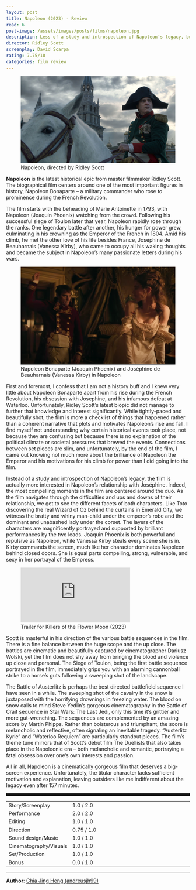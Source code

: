 ```yaml
---
layout: post
title: Napoleon (2023) - Review
read: 6
post-image: /assets/images/posts/films/napoleon.jpg
description: Less of a study and introspection of Napoleon’s legacy, but more about his relationship with Joséphine
director: Ridley Scott
screenplay: David Scarpa
rating: 7.75/10
categories: film review
---
```


<figure class="film">
  <img src="/assets/images/posts/films/napoleon.jpg" alt="Napoleon movie still">
  <figcaption><i class="fa-solid fa-film"></i> Napoleon, directed by Ridley Scott</figcaption>
</figure>

**Napoleon** is the latest historical epic from master filmmaker Ridley Scott. The biographical film centers around one of the most important figures in history, Napoleon Bonaparte – a military commander who rose to prominence during the French Revolution.

The film starts with the beheading of Marie Antoinette in 1793, with Napoleon (Joaquin Phoenix) watching from the crowd.  Following his successful siege of Toulon later that year, Napoleon rapidly rose through the ranks. One legendary battle after another, his hunger for power grew, culminating in his crowning as the Emperor of the French in 1804. Amid his climb, he met the other love of his life besides France, Joséphine de Beauharnais (Vanessa Kirby), who came to occupy all his waking thoughts and became the subject in Napoleon’s many passionate letters during his wars.

<figure class="film">
  <img src="/assets/images/posts/films/napoleon_2.webp" alt="Napoleon movie still">
  <figcaption><i class="fa-solid fa-film"></i> Napoleon Bonaparte (Joaquin Phoenix) and Joséphine de Beauharnais (Vanessa Kirby) in Napoleon</figcaption>
</figure>

First and foremost, I confess that I am not a history buff and I knew very little about Napoleon Bonaparte apart from his rise during the French Revolution, his obsession with Josephine, and his infamous defeat at Waterloo. Unfortunately, Ridley Scott’s latest biopic did not manage to further that knowledge and interest significantly. While tightly-paced and beautifully shot, the film is more a checklist of things that happened rather than a coherent narrative that plots and motivates Napoleon’s rise and fall. I find myself not understanding why certain historical events took place, not because they are confusing but because there is no explanation of the political climate or societal pressures that brewed the events. Connections between set pieces are slim, and unfortunately, by the end of the film, I came out knowing not much more about the brilliance of Napoleon the Emperor and his motivations for his climb for power than I did going into the film.

Instead of a study and introspection of Napoleon’s legacy, the film is actually more interested in Napoleon’s relationship with Joséphine. Indeed, the most compelling moments in the film are centered around the duo. As the film navigates through the difficulties and ups and downs of their relationship, we get to see the different facets of both characters. Like Toto discovering the real Wizard of Oz behind the curtains in Emerald City, we witness the bratty and whiny man-child under the emperor’s robe and the dominant and unabashed lady under the corset. The layers of the characters are magnificently portrayed and supported by brilliant performances by the two leads. Joaquin Phoenix is both powerful and repulsive as Napoleon, while Vanessa Kirby steals every scene she is in. Kirby commands the screen, much like her character dominates Napoleon behind closed doors. She is equal parts compelling, strong, vulnerable, and sexy in her portrayal of the Empress.

<div class="film-trailer">
<figure>
  <iframe src="https://www.youtube.com/embed/OAZWXUkrjPc" title="YouTube video player" frameborder="0" allow="accelerometer; autoplay; clipboard-write; encrypted-media; gyroscope; picture-in-picture; web-share" allowfullscreen></iframe>
  <figcaption><i class="fa-brands fa-youtube"></i> Trailer for Killers of the Flower Moon (2023)</figcaption>
</figure>
</div>

Scott is masterful in his direction of the various battle sequences in the film. There is a fine balance between the huge scope and the up close. The battles are cinematic and beautifully captured by cinematographer Dariusz Wolski, yet the film does not shy away from bringing the blood and violence up close and personal. The Siege of Toulon, being the first battle sequence portrayed in the film, immediately grips you with an alarming cannonball strike to a horse’s guts following a sweeping shot of the landscape. 

The Battle of Austerlitz is perhaps the best directed battlefield sequence I have seen in a while. The sweeping shot of the cavalry in the snow is juxtaposed with the horrifying drownings in freezing water. The blood on snow calls to mind Steve Yedlin’s gorgeous cinematography in the Battle of Crait sequence in Star Wars: The Last Jedi, only this time it’s grittier and more gut-wrenching. The sequences are complemented by an amazing score by Martin Phipps. Rather than boisterous and triumphant, the score is melancholic and reflective, often signaling an inevitable tragedy. “Austerlitz Kyrie” and “Waterloo Requiem” are particularly standout pieces. The film’s theme tune mirrors that of Scott’s debut film The Duellists that also takes place in the Napoleonic era – both melancholic and romantic, portraying a fatal obsession over one’s own interests and passion.

All in all, Napoleon is a cinematically gorgeous film that deserves a big-screen experience. Unfortunately, the titular character lacks sufficient motivation and explanation, leaving outsiders like me indifferent about the legacy even after 157 minutes.

<hr style="border-style: dashed">

<table class="table table-sm table-striped table-hover">
  <colgroup>
    <col style="width: 30%;">
    <col style="width: 70%;">
  </colgroup>

  <tbody>
    <tr>
      <td>Story/Screenplay</td>
      <td>1.0 / 2.0</td>
    </tr>
    <tr>
      <td>Performance</td>
      <td>2.0 / 2.0</td>
    </tr>
    <tr>
      <td>Editing</td>
      <td>1.0 / 1.0</td>
    </tr>
    <tr>
      <td>Direction</td>
      <td>0.75 / 1.0</td>
    </tr>
    <tr>
      <td>Sound design/Music</td>
      <td>1.0 / 1.0</td>
    </tr>
    <tr>
      <td>Cinematography/Visuals</td>
      <td>1.0 / 1.0</td>
    </tr>
    <tr>
      <td>Set/Production</td>
      <td>1.0 / 1.0</td>
    </tr>
    <tr>
      <td>Bonus</td>
      <td>0.0 / 1.0</td>
    </tr>
  </tbody>
</table>

---

**Author**: <a href="https://github.com/andreusjh99" target="_blank">Chia Jing Heng (andreusjh99)</a>